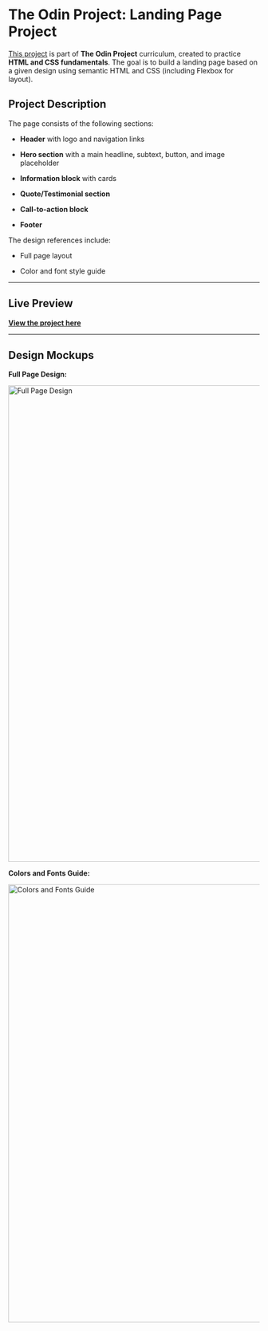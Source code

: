 # The Odin Project: Landing Page Project

[This project](https://www.theodinproject.com/lessons/foundations-landing-page#introduction) is part of **The Odin Project** curriculum, created to practice **HTML and CSS fundamentals**. The goal is to build a landing page based on a given design using semantic HTML and CSS (including Flexbox for layout).

## Project Description

The page consists of the following sections:

-   **Header** with logo and navigation links
    
-   **Hero section** with a main headline, subtext, button, and image placeholder
    
-   **Information block** with cards
    
-   **Quote/Testimonial section**
    
-   **Call-to-action block**
    
-   **Footer**
    

The design references include:

-   Full page layout
    
-   Color and font style guide
    
----------

## Live Preview

[**View the project here**](https://ablzh.github.io/odin-project-landing-page/)

----------

## Design Mockups

**Full Page Design:**  

<img width="720" height="956" alt="Full Page Design" src="https://github.com/user-attachments/assets/b455c79e-666e-489d-913e-c5973ccfd5f0" />


**Colors and Fonts Guide:**

<img width="668" height="879" alt="Colors and Fonts Guide" src="https://github.com/user-attachments/assets/f8149d3e-3824-407b-9929-b2d42251dbbb" />
